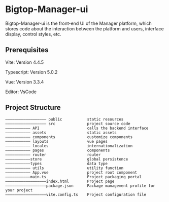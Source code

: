 # Bigtop-Manager-ui

Bigtop-Manager-ui is the front-end UI of the Manager platform, which stores code about the interaction between the platform and users, interface display, control styles, etc.

## Prerequisites

Vite: Version 4.4.5

Typescript: Version 5.0.2

Vue: Version 3.3.4

Editor: VsCode

## Project Structure

```
—————————————————— public           static resources
—————————————————— src              project source code
——————————— API                     calls the backend interface
——————————— assets                  static assets
——————————— components              customize components
——————————— layouts                 vue pages
——————————— locales                 internationalization
——————————— pages                   components
——————————— router                  router
———————————store                    global persistence
———————————types                    data type
——————————— utils                   utility function
——————————— App.vue                 project root component
———————————main.ts                  Project packaging portal
——————————————————index.html        Project page
——————————————————package.json      Package management profile for your project
——————————————————vite.config.ts    Project configuration file
```

